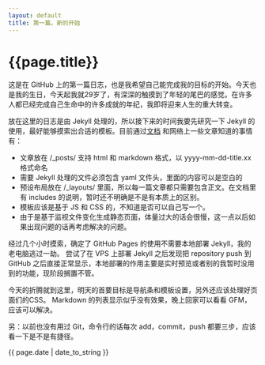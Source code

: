 ```yaml
---
layout: default
title: 第一篇，新的开始
---
```

# {{page.title}}
这是在 GitHub 上的第一篇日志，也是我希望自己能完成我的目标的开始。今天也是我的生日，今天起我就29岁了，有深深的触摸到了年轻的尾巴的感觉。在许多人都已经完成自己生命中的许多成就的年纪，我即将迎来人生的重大转变。

放在这里的日志是由 Jekyll 处理的，所以接下来的时间我要先研究一下 Jekyll 的使用，最好能够摸索出合适的模板。目前通过[文档](http://jekyllrb.com/docs/) 和网络上一些文章知道的事情有：

- 文章放在 /_posts/ 支持 html 和 markdown 格式，以 yyyy-mm-dd-title.xx 格式命名
- 需要 Jekyll 处理的文件必须包含 yaml 文件头，里面的内容可以是空白的
- 预设布局放在 /_layouts/ 里面，所以每一篇文章都只需要包含正文。在文档里有 includes 的说明，暂时还不明确是不是有本质上的区别。
- 模板应该是基于 JS 和 CSS 的，不知道是否可以自己写一个。
- 由于是基于监视文件变化生成静态页面，体量过大的话会很慢，这一点以后如果出现问题的话再考虑解决的问题。

经过几个小时摸索，确定了 GitHub Pages 的使用不需要本地部署 Jekyll，我的老电脑逃过一劫。 尝试了在 VPS 上部署 Jekyll 之后发现把 repository push 到 GitHub 之后直接正常显示，本地部署的作用主要是实时预览或者别的我暂时没用到的功能，现阶段搁置不管。

今天的折腾就到这里，明天的首要目标是导航条和模板设置，另外还应该处理好页面们的CSS。 Markdown 的列表显示似乎没有效果，晚上回家可以看看 GFM， 应该可以解决。

另：以前也没有用过 Git，命令行的话每次 add，commit，push 都要三步，应该看一下是不是有捷径。

{{ page.date | date_to_string }}
